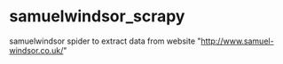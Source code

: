 # samuelwindsor_scrapy
samuelwindsor spider to extract data from website "http://www.samuel-windsor.co.uk/"
